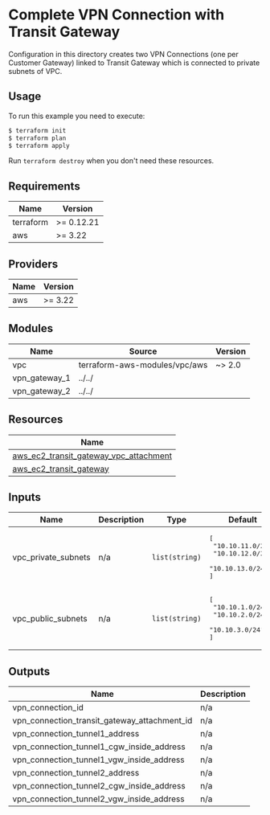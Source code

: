 # Complete VPN Connection with Transit Gateway

Configuration in this directory creates two VPN Connections (one per Customer Gateway) linked to Transit Gateway which is connected to private subnets of VPC.

## Usage

To run this example you need to execute:

```bash
$ terraform init
$ terraform plan
$ terraform apply
```

Run `terraform destroy` when you don't need these resources.

<!-- BEGINNING OF PRE-COMMIT-TERRAFORM DOCS HOOK -->
## Requirements

| Name | Version |
|------|---------|
| terraform | >= 0.12.21 |
| aws | >= 3.22 |

## Providers

| Name | Version |
|------|---------|
| aws | >= 3.22 |

## Modules

| Name | Source | Version |
|------|--------|---------|
| vpc | terraform-aws-modules/vpc/aws | ~> 2.0 |
| vpn_gateway_1 | ../../ |  |
| vpn_gateway_2 | ../../ |  |

## Resources

| Name |
|------|
| [aws_ec2_transit_gateway_vpc_attachment](https://registry.terraform.io/providers/hashicorp/aws/3.22/docs/resources/ec2_transit_gateway_vpc_attachment) |
| [aws_ec2_transit_gateway](https://registry.terraform.io/providers/hashicorp/aws/3.22/docs/resources/ec2_transit_gateway) |

## Inputs

| Name | Description | Type | Default | Required |
|------|-------------|------|---------|:--------:|
| vpc\_private\_subnets | n/a | `list(string)` | <pre>[<br>  "10.10.11.0/24",<br>  "10.10.12.0/24",<br>  "10.10.13.0/24"<br>]</pre> | no |
| vpc\_public\_subnets | n/a | `list(string)` | <pre>[<br>  "10.10.1.0/24",<br>  "10.10.2.0/24",<br>  "10.10.3.0/24"<br>]</pre> | no |

## Outputs

| Name | Description |
|------|-------------|
| vpn\_connection\_id | n/a |
| vpn\_connection\_transit\_gateway\_attachment\_id | n/a |
| vpn\_connection\_tunnel1\_address | n/a |
| vpn\_connection\_tunnel1\_cgw\_inside\_address | n/a |
| vpn\_connection\_tunnel1\_vgw\_inside\_address | n/a |
| vpn\_connection\_tunnel2\_address | n/a |
| vpn\_connection\_tunnel2\_cgw\_inside\_address | n/a |
| vpn\_connection\_tunnel2\_vgw\_inside\_address | n/a |
<!-- END OF PRE-COMMIT-TERRAFORM DOCS HOOK -->
